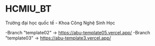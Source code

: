 # HCMIU_BT
Trường đại học quốc tế - Khoa Công Nghệ Sinh Học

-Branch "template02" -> https://abu-template05.vercel.app/
-Branch "template03" -> https://abu-template3.vercel.app/
